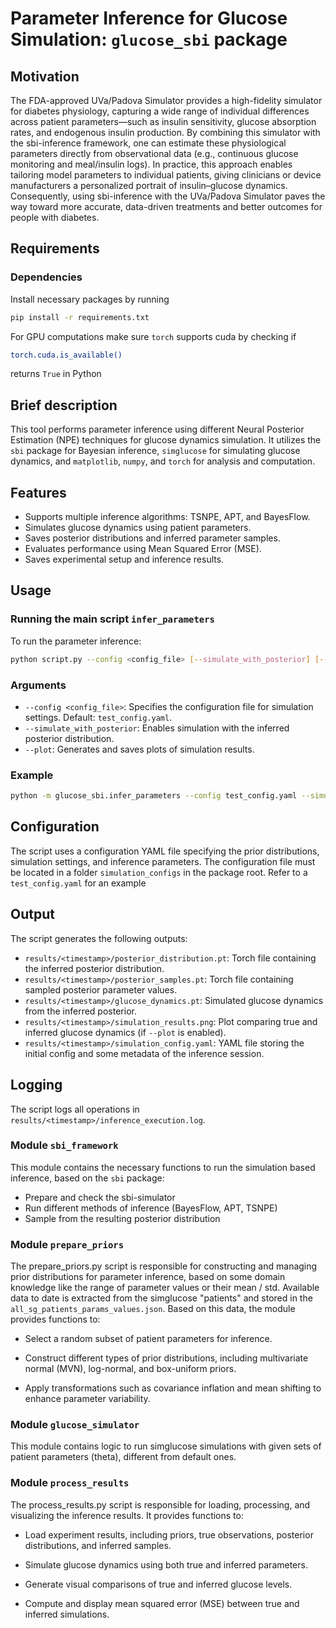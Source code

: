 # Parameter Inference for Glucose Simulation: `glucose_sbi` package
## Motivation
The FDA-approved UVa/Padova Simulator provides a high-fidelity simulator for diabetes physiology, capturing a wide range of individual differences across patient parameters—such as insulin sensitivity, glucose absorption rates, and endogenous insulin production. By combining this simulator with the sbi-inference framework, one can estimate these physiological parameters directly from observational data (e.g., continuous glucose monitoring and meal/insulin logs). In practice, this approach enables tailoring model parameters to individual patients, giving clinicians or device manufacturers a personalized portrait of insulin–glucose dynamics. Consequently, using sbi-inference with the UVa/Padova Simulator paves the way toward more accurate, data-driven treatments and better outcomes for people with diabetes.
## Requirements

### Dependencies
Install necessary packages by running
```bash
pip install -r requirements.txt
```

For GPU computations make sure `torch` supports cuda by checking if
```bash
torch.cuda.is_available()
```
returns `True` in Python

## Brief description
This tool performs parameter inference using different Neural Posterior Estimation (NPE) techniques for glucose dynamics simulation. It utilizes the `sbi` package for Bayesian inference, `simglucose` for simulating glucose dynamics, and `matplotlib`, `numpy`, and `torch` for analysis and computation.

## Features
- Supports multiple inference algorithms: TSNPE, APT, and BayesFlow.
- Simulates glucose dynamics using patient parameters.
- Saves posterior distributions and inferred parameter samples.
- Evaluates performance using Mean Squared Error (MSE).
- Saves experimental setup and inference results.

## Usage

### Running the main script `infer_parameters`
To run the parameter inference:
```bash
python script.py --config <config_file> [--simulate_with_posterior] [--plot]
```

### Arguments
- `--config <config_file>`: Specifies the configuration file for simulation settings. Default: `test_config.yaml`.
- `--simulate_with_posterior`: Enables simulation with the inferred posterior distribution.
- `--plot`: Generates and saves plots of simulation results.

### Example
```bash
python -m glucose_sbi.infer_parameters --config test_config.yaml --simulate_with_posterior --plot
```

## Configuration
The script uses a configuration YAML file specifying the prior distributions, simulation settings, and inference parameters. The configuration file must be located in a folder `simulation_configs` in the package root.
Refer to a `test_config.yaml` for an example


## Output
The script generates the following outputs:
- `results/<timestamp>/posterior_distribution.pt`: Torch file containing the inferred posterior distribution.
- `results/<timestamp>/posterior_samples.pt`: Torch file containing sampled posterior parameter values.
- `results/<timestamp>/glucose_dynamics.pt`: Simulated glucose dynamics from the inferred posterior.
- `results/<timestamp>/simulation_results.png`: Plot comparing true and inferred glucose dynamics (if `--plot` is enabled).
- `results/<timestamp>/simulation_config.yaml`: YAML file storing the initial config and some metadata of the inference session.

## Logging
The script logs all operations in `results/<timestamp>/inference_execution.log`.

### Module `sbi_framework`
This module contains the necessary functions to run the simulation based inference, based on the `sbi` package:
- Prepare and check the sbi-simulator
- Run different methods of inference (BayesFlow, APT, TSNPE)
- Sample from the resulting posterior distribution

### Module `prepare_priors`

The prepare_priors.py script is responsible for constructing and managing prior distributions for parameter inference, based on some domain knowledge like the range of parameter values or their mean / std.
Available data to date is extracted from the simglucose "patients" and stored in the `all_sg_patients_params_values.json`. Based on this data, the module provides functions to:

- Select a random subset of patient parameters for inference.

- Construct different types of prior distributions, including multivariate normal (MVN), log-normal, and box-uniform priors.

- Apply transformations such as covariance inflation and mean shifting to enhance parameter variability.

### Module `glucose_simulator`
This module contains logic to run simglucose simulations with given sets of patient parameters (theta), different from default ones.

### Module `process_results`

The process_results.py script is responsible for loading, processing, and visualizing the inference results. It provides functions to:

- Load experiment results, including priors, true observations, posterior distributions, and inferred samples.

- Simulate glucose dynamics using both true and inferred parameters.

- Generate visual comparisons of true and inferred glucose levels.

- Compute and display mean squared error (MSE) between true and inferred simulations.


